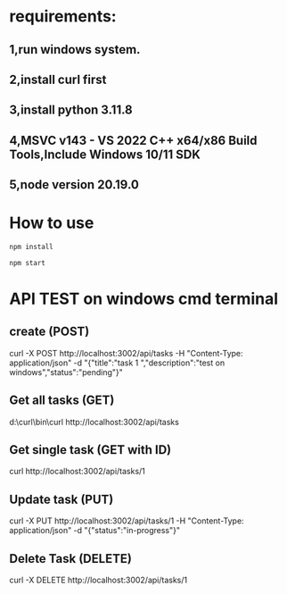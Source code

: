 
# requirements:
## 1,run windows system.
## 2,install curl first
## 3,install python 3.11.8
## 4,MSVC v143 - VS 2022 C++ x64/x86 Build Tools,Include Windows 10/11 SDK
## 5,node version 20.19.0
# How to use
```bash
npm install

npm start
```


# API TEST on windows cmd terminal

## create (POST)

curl -X POST http://localhost:3002/api/tasks -H "Content-Type: application/json" -d "{\"title\":\"task 1 \",\"description\":\"test on windows\",\"status\":\"pending\"}"

## Get all tasks (GET)

d:\curl\bin\curl http://localhost:3002/api/tasks

## Get single task (GET with ID)

curl http://localhost:3002/api/tasks/1

## Update task (PUT)

curl -X PUT http://localhost:3002/api/tasks/1 -H "Content-Type: application/json" -d "{\"status\":\"in-progress\"}"

## Delete Task (DELETE)

curl -X DELETE http://localhost:3002/api/tasks/1